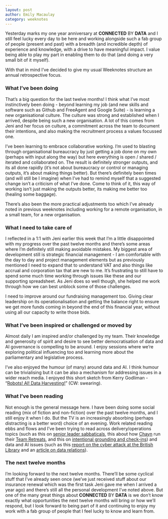 ```yaml
---
layout: post
author: Emily Macaulay
category: weeknotes
---
```


Yesterday marks my one year anniversary at **CONNECTED** BY **DATA** and I still feel lucky every day to be here and working alongside such a fab group of people (present and past) with a breadth (and incredible depth) of experience and knowledge, with a drive to have meaningful impact.  I value being able to play my part in enabling them to do that (and doing a very small bit of it myself).

With that in mind I’ve decided to give my usual Weeknotes structure an annual retrospective focus. 

### What I’ve been doing
That’s a big question for the last twelve months!  I think what I’ve most instinctively been doing - beyond learning my job (and new skills and software such as Github and FreeAgent and Google Suite) - is learning a new organisational culture.  The culture was strong and established when I arrived, despite being such a new organisation. A lot of this comes from Jeni and her focus on culture, a commitment across the team to document their intentions, and also making the recruitment process a values focussed one. 

I’ve been learning to embrace collaborative working.  I’m used to blasting through organisational bureaucracy by just getting a job done on my own (perhaps with input along the way) but here everything is open / shared / iterated and collaborated on.  The result is definitely stronger outputs, and its all done rapidly (it’s not about bureaucracy or control or managing outputs, it’s about making things better).  But there’s definitely been times (and will still be I imagine) when I’ve had to remind myself that a suggested change isn’t a criticism of what I’ve done.  Come to think of it, this way of working isn’t just making the outputs better, its making me better too (healing some baggage).

There’s also been the more practical adjustments too which I’ve already noted in previous weeknotes including working for a remote organisation, in a small team, for a new organisation.   

### What I need to take care of
I reflected in a 1:1 with Jeni earlier this week that I’m a little disappointed with my progress over the past twelve months and there’s some areas where I’m definitely still making avoidable mistakes.  My biggest area of development still is strategic financial management - I am comfortable with the day to day and project management elements but as previously mentioned I need to expand that to understand VAT and also things like accrual and corporation tax that are new to me. It’s frustrating to still have to spend some much time working through issues like these and our supporting spreadsheet.  As Jeni does so well though, she helped me work through how we can best unblock some of those challenges.

I need to improve around our fundraising management too.  Giving clear leadership on its operationalisation and getting the balance right to ensure we get more funds coming in beyond the end of this financial year, without using all our capacity to write those bids.

### What I’ve been inspired or challenged or moved by
Almost daily I am inspired and/or challenged by my team.  Their knowledge and generosity of spirit and desire to see better democratisation of data and AI governance is compelling to be around.  I enjoy sessions where we’re exploring political influencing too and learning more about the parliamentary and legislative process.

I’ve also enjoyed the humour (of many) around data and AI.  I think humour can be trivialising but it can be also a mechanism for addressing issues in a wider reach media.  I enjoyed this short sketch from Kerry Godliman - “[Robots! AI! Data Harvesting!](https://www.instagram.com/reel/C58JB0pM0Ih/)” (CW: swearing).

### What I’ve been reading
Not enough is the general message here.  I have been doing some social reading (mix of fiction and non-fiction) over the past twelve months, and I still enjoy it when I do.  But the TV is an increasingly absorbing (perhaps distracting is a better word) choice of an evening.  Work related reading ebbs and flows and I’ve been trying to read across delivery/operations topics (such as this on [senior leader sabbaticals](https://ssir.org/articles/entry/philanthropy-sabbatical-grants#), this about how [Chayn](https://www.chayn.co/) run their [Team Retreats](https://blog.chayn.co/how-chayn-runs-its-team-retreats-aa983e51470e), and this on [intentional grounding and check-ins](https://blog.ofbyforall.org/intentional-grounding-check-ins)) and data and AI issues (such as this [report on the cyber attack at the British Library](https://www.bl.uk/home/british-library-cyber-incident-review-8-march-2024.pdf) and an [article on data relations](https://logicmag.io/distribution/data-relations/)).

### The next twelve months
I’m looking forward to the next twelve months.  There’ll be some cyclical stuff that I’ve already seen once (we’ve just received stuff about our insurance renewal which was the first task Jeni gave me when I arrived a year ago) and there’s still all the personal development I’ve noted above.  But one of the many great things about **CONNECTED** BY **DATA** is we don’t know exactly what opportunities the next twelve months will bring or how we’ll respond, but I look forward to being part of it and continuing to enjoy my work with a fab group of people that I feel lucky to know and learn from. 